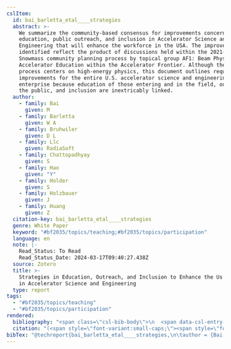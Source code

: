```yaml
---
cslItem:
  id: bai_barletta_etal____strategies
  abstract: >-
    We summarize the community-based consensus for improvements concerning
    education, public outreach, and inclusion in Accelerator Science and
    Engineering that will enhance the workforce in the USA. The improvements
    identified reflect the product of discussions held within the 2021-2022
    Snowmass community planning process by topical group AF1: Beam Physics and
    Accelerator Education within the Accelerator Frontier. Although the Snowmass
    process centers on high-energy physics, this document outlines required
    improvements for the entire U.S. accelerator science and engineering
    enterprise because education of those entering and in the field, outreach to
    the public, and inclusion are inextricably linked.
  author:
    - family: Bai
      given: M
    - family: Barletta
      given: W A
    - family: Bruhwiler
      given: D L
    - family: Llc
      given: RadiaSoft
    - family: Chattopadhyay
      given: S
    - family: Hao
      given: "Y"
    - family: Holder
      given: S
    - family: Holzbauer
      given: J
    - family: Huang
      given: Z
  citation-key: bai_barletta_etal____strategies
  genre: White Paper
  keyword: "#bf2035/topics/teaching;#bf2035/topics/participation"
  language: en
  note: |-
    Read_Status: To Read
    Read_Status_Date: 2024-03-17T09:40:27.438Z
  source: Zotero
  title: >-
    Strategies in Education, Outreach, and Inclusion to Enhance the Us Workforce
    in Accelerator Science and Engineering
  type: report
tags:
  - "#bf2035/topics/teaching"
  - "#bf2035/topics/participation"
rendered:
  bibliography: "<span class=\"csl-bib-body\">\n  <span data-csl-entry-id=\"bai_barletta_etal____strategies\" class=\"csl-entry\"><span class='author-bib'>Bai, Barletta, W. A., Bruhwiler, D. L., Llc, R., Chattopadhyay, S., Hao, Y., Holder, S., Holzbauer, J., &#38; Huang, Z.</span>. <span class='date-bib'>(o.\_J.)</span>. <span class='title'><i><b><span style=\"font-style:normal;\">Strategies in Education, Outreach, and Inclusion to Enhance the Us Workforce in Accelerator Science and Engineering</span></b></i></span> [White Paper].</span>\n</span>"
  citation: "(<span style=\"font-variant:small-caps;\"><span style=\"font-variant:small-caps;\"><span style=\"font-variant:small-caps;\">Bai</span> et al.</span></span>, o.\_J.)"
bibTex: "@techreport{bai_barletta_etal____strategies,\n\tauthor = {Bai, M and Barletta, W A and Bruhwiler, D L and Llc, RadiaSoft and Chattopadhyay, S and Hao, Y and Holder, S and Holzbauer, J and Huang, Z},\n\tnote = {Read\\textunderscore{}Status: To Read\nRead\\textunderscore{}Status\\textunderscore{}Date: 2024-03-17T09:40:27.438Z},\n\ttitle = {Strategies in {Education}, {Outreach}, and {Inclusion} to {Enhance} the {Us} {Workforce} in {Accelerator} {Science} and {Engineering}},\n\ttype = {White {Paper}},\n}\n\n"
---
```

